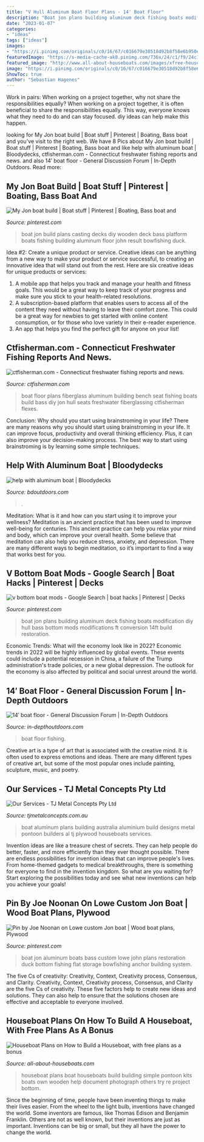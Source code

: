 ```yaml
---
title: "V Hull Aluminum Boat Floor Plans - 14′ Boat Floor"
description: "Boat jon plans building aluminum deck fishing boats modification diy hull bass bottom mods modifications ft conversion 14ft build restoration"
date: "2023-01-07"
categories:
- "ideas"
tags: ["ideas"]
images:
- "https://i.pinimg.com/originals/c0/16/67/c016679e30518d92b8f58e6b950e4087.jpg"
featuredImage: "https://s-media-cache-ak0.pinimg.com/736x/24/c1/f9/24c1f977d72b39f308b92ef48cd54caf.jpg"
featured_image: "http://www.all-about-houseboats.com/images/xfree-houseboat-plans-6.jpg.pagespeed.ic.a9cmGwamiP.jpg"
image: "https://i.pinimg.com/originals/c0/16/67/c016679e30518d92b8f58e6b950e4087.jpg"
ShowToc: true
author: "Sebastian Hagenes"
---
```



Work in pairs: When working on a project together, why not share the responsibilities equally?
When working on a project together, it is often beneficial to share the responsibilities equally. This way, everyone knows what they need to do and can stay focused. diy ideas can help make this happen.

	

		
looking for My Jon boat build | Boat stuff | Pinterest | Boating, Bass boat and you've visit to the right web. We have 8 Pics about My Jon boat build | Boat stuff | Pinterest | Boating, Bass boat and like help with aluminum boat | Bloodydecks, ctfisherman.com - Connecticut freshwater fishing reports and news. and also 14′ boat floor - General Discussion Forum | In-Depth Outdoors. Read more:
		
    
## My Jon Boat Build | Boat Stuff | Pinterest | Boating, Bass Boat And

<img loading=lazy src="https://s-media-cache-ak0.pinimg.com/originals/bd/b5/16/bdb516265a39aa8ddf330797633aff91.jpg" onerror="this.onerror=null;this.src='https://tse3.mm.bing.net/th?id=OIP.-jilwSLqRbaP4YbS6Plv_wHaFj&amp;pid=15.1';" alt="My Jon boat build | Boat stuff | Pinterest | Boating, Bass boat and">

_Source: pinterest.com_

>boat jon build plans casting decks diy wooden deck bass platform boats fishing building aluminum floor john result bowfishing duck. 

	

Idea #2: Create a unique product or service.
Creative ideas can be anything from a new way to make your product or service successful, to creating an innovative idea that will stand out from the rest. Here are six creative ideas for unique products or services: 
1. A mobile app that helps you track and manage your health and fitness goals. This would be a great way to keep track of your progress and make sure you stick to your health-related resolutions. 
2. A subscription-based platform that enables users to access all of the content they need without having to leave their comfort zone. This could be a great way for newbies to get started with online content consumption, or for those who love variety in their e-reader experience. 
3. An app that helps you find the perfect gift for anyone on your list!

    
## Ctfisherman.com - Connecticut Freshwater Fishing Reports And News.

<img loading=lazy src="http://www.ctfisherman.com/articlepics/boat2-1.jpg" onerror="this.onerror=null;this.src='https://tse4.mm.bing.net/th?id=OIP.pK1QD0gV_mlLlA2k0iBT7QHaFj&amp;pid=15.1';" alt="ctfisherman.com - Connecticut freshwater fishing reports and news.">

_Source: ctfisherman.com_

>boat floor plans fiberglass aluminum building bench seat fishing boats build bass diy jon hull seats freshwater fiberglassing ctfisherman flexes. 

	

Conclusion: Why should you start using brainstroming in your life?
There are many reasons why you should start using brainstroming in your life. It can improve focus, productivity and overall thinking efficiency. Plus, it can also improve your decision-making process. The best way to start using brainstroming is by learning some simple techniques.

    
## Help With Aluminum Boat | Bloodydecks

<img loading=lazy src="https://internal.bdoutdoors.com/2007/02/696963_b2b259fe8cbce3ba3499b4f8a8639272.JPG" onerror="this.onerror=null;this.src='https://tse2.mm.bing.net/th?id=OIP.zM-fUz4bjcsEhzgfNGPLTwHaFj&amp;pid=15.1';" alt="help with aluminum boat | Bloodydecks">

_Source: bdoutdoors.com_

>. 

	

Meditation: What is it and how can you start using it to improve your wellness?
Meditation is an ancient practice that has been used to improve well-being for centuries. This ancient practice can help you relax your mind and body, which can improve your overall health. Some believe that meditation can also help you reduce stress, anxiety, and depression. There are many different ways to begin meditation, so it’s important to find a way that works best for you.

    
## V Bottom Boat Mods - Google Search | Boat Hacks | Pinterest | Decks

<img loading=lazy src="https://s-media-cache-ak0.pinimg.com/736x/24/c1/f9/24c1f977d72b39f308b92ef48cd54caf.jpg" onerror="this.onerror=null;this.src='https://tse3.mm.bing.net/th?id=OIP.2879ctvZK9kXsK_hPdwVjQHaFj&amp;pid=15.1';" alt="v bottom boat mods - Google Search | boat hacks | Pinterest | Decks">

_Source: pinterest.com_

>boat jon plans building aluminum deck fishing boats modification diy hull bass bottom mods modifications ft conversion 14ft build restoration. 

	

Economic Trends: What will the economy look like in 2022?
Economic trends in 2022 will be highly influenced by global events. These events could include a potential recession in China, a failure of the Trump administration's trade policies, or a new global depression. The outlook for the economy is also affected by political and social unrest around the world.

    
## 14′ Boat Floor - General Discussion Forum | In-Depth Outdoors

<img loading=lazy src="http://www.in-depthoutdoors.com/wp-content/uploads/bbu_images/fishing/post_images/1392600473_IMG_0914.JPG" onerror="this.onerror=null;this.src='https://tse2.mm.bing.net/th?id=OIP.flggCEnwlXdtE84-SUBC_wAAAA&amp;pid=15.1';" alt="14′ boat floor - General Discussion Forum | In-Depth Outdoors">

_Source: in-depthoutdoors.com_

>boat floor fishing. 

	

Creative art is a type of art that is associated with the creative mind. It is often used to express emotions and ideas. There are many different types of creative art, but some of the most popular ones include painting, sculpture, music, and poetry.

    
## Our Services - TJ Metal Concepts Pty Ltd

<img loading=lazy src="http://www.tjmetalconcepts.com.au/images/services/al-boat-2.jpg" onerror="this.onerror=null;this.src='https://tse1.mm.bing.net/th?id=OIP.22R7ymKWdMxempwxfpOytQHaFj&amp;pid=15.1';" alt="Our Services - TJ Metal Concepts Pty Ltd">

_Source: tjmetalconcepts.com.au_

>boat aluminum plans building australia aluminium build designs metal pontoon builders al tj plywood houseboats services. 

	

Invention ideas are like a treasure chest of secrets. They can help people do better, faster, and more efficiently than they ever thought possible. There are endless possibilities for invention ideas that can improve people's lives. From home-themed gadgets to medical breakthroughs, there is something for everyone to find in the invention kingdom. So what are you waiting for? Start exploring the possibilities today and see what new inventions can help you achieve your goals!

    
## Pin By Joe Noonan On Lowe Custom Jon Boat | Wood Boat Plans, Plywood

<img loading=lazy src="https://i.pinimg.com/originals/c0/16/67/c016679e30518d92b8f58e6b950e4087.jpg" onerror="this.onerror=null;this.src='https://tse3.mm.bing.net/th?id=OIP.IbdP9P1P7Dg2EQlPJ0QDjwHaFj&amp;pid=15.1';" alt="Pin by Joe Noonan on Lowe custom Jon boat | Wood boat plans, Plywood">

_Source: pinterest.com_

>boat jon aluminum boats bass custom lowe john plans restoration duck bottom fishing flat storage bowfishing anchor building system. 

	

The five Cs of creativity: Creativity, Context, Creativity process, Consensus, and Clarity.
Creativity, Context, Creativity process, Consensus, and Clarity are the five Cs of creativity. These five factors help to create new ideas and solutions. They can also help to ensure that the solutions chosen are effective and acceptable to everyone involved.

    
## Houseboat Plans On How To Build A Houseboat, With Free Plans As A Bonus

<img loading=lazy src="http://www.all-about-houseboats.com/images/xfree-houseboat-plans-6.jpg.pagespeed.ic.a9cmGwamiP.jpg" onerror="this.onerror=null;this.src='https://tse1.mm.bing.net/th?id=OIP.a9cmGwamiP-JyPsoKAFEOwHaDB&amp;pid=15.1';" alt="Houseboat Plans on How to Build a Houseboat, with free plans as a bonus">

_Source: all-about-houseboats.com_

>houseboat plans boat houseboats build building simple pontoon kits boats own wooden help document photograph others try re project bottom. 

	

Since the beginning of time, people have been inventing things to make their lives easier. From the wheel to the light bulb, inventions have changed the world. Some inventors are famous, like Thomas Edison and Benjamin Franklin. Others are not as well known, but their inventions are just as important. Inventions can be big or small, but they all have the power to change the world.

